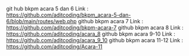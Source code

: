 git hub bkpm acara 5 dan 6 Link : https://github.com/aditcoding/bkpm_acara-5-dan-6/blob/main/routes/web.php
github bkpm acara 7 Link : https://github.com/aditcoding/bkpm-acara-7
github bkpm acara 8 Link : https://github.com/aditcoding/acara_8
github bkpm acara 9-10 Link : https://github.com/aditcoding/acara_9_10
github bkpm acara 11-12 Link : https://github.com/aditcoding/Acara-11
